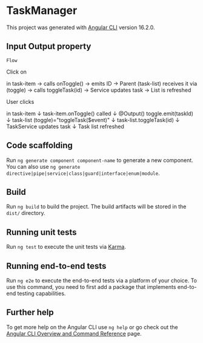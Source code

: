# TaskManager

This project was generated with [Angular CLI](https://github.com/angular/angular-cli) version 16.2.0.

## Input Output property

`Flow`

Click on <div> in task-item → calls onToggle() → emits ID → 
Parent (task-list) receives it via (toggle) → calls toggleTask(id) → 
Service updates task → List is refreshed

User clicks <div> in task-item
        ↓
task-item.onToggle() called
        ↓
@Output() toggle.emit(taskId)
        ↓
task-list (toggle)="toggleTask($event)"
        ↓
task-list.toggleTask(id)
        ↓
TaskService updates task
        ↓
Task list refreshed


## Code scaffolding

Run `ng generate component component-name` to generate a new component. You can also use `ng generate directive|pipe|service|class|guard|interface|enum|module`.

## Build

Run `ng build` to build the project. The build artifacts will be stored in the `dist/` directory.

## Running unit tests

Run `ng test` to execute the unit tests via [Karma](https://karma-runner.github.io).

## Running end-to-end tests

Run `ng e2e` to execute the end-to-end tests via a platform of your choice. To use this command, you need to first add a package that implements end-to-end testing capabilities.

## Further help

To get more help on the Angular CLI use `ng help` or go check out the [Angular CLI Overview and Command Reference](https://angular.io/cli) page.

